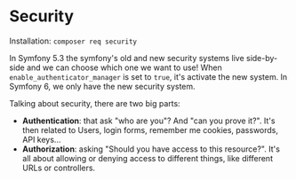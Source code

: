# Security
Installation: ``composer req security``

In Symfony 5.3 the symfony's old and new security systems live
side-by-side and we can choose which one we want to use!
When ``enable_authenticator_manager`` is set to ``true``, it's activate
the new system.
In Symfony 6, we only have the new security system.

Talking about security, there are two big parts:
- **Authentication**: that ask "who are you"? And "can you prove it?".
  It's then related to Users, login forms, remember me cookies, passwords, API keys...
- **Authorization**: asking "Should you have access to this resource?".
  It's all about allowing or denying access to different things,
  like different URLs or controllers.










